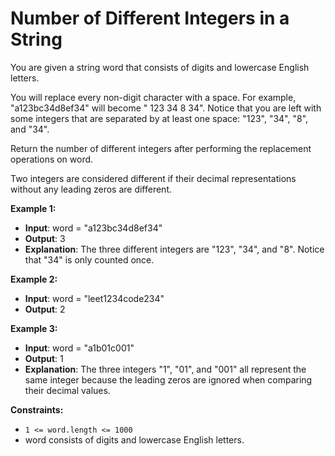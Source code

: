 # Number of Different Integers in a String

You are given a string word that consists of digits and lowercase English letters.

You will replace every non-digit character with a space. For example, "a123bc34d8ef34" will become " 123  34 8  34". Notice that you are left with some integers that are separated by at least one space: "123", "34", "8", and "34".

Return the number of different integers after performing the replacement operations on word.

Two integers are considered different if their decimal representations without any leading zeros are different.

**Example 1:**

- **Input**: word = "a123bc34d8ef34"
- **Output**: 3
- **Explanation**: The three different integers are "123", "34", and "8". Notice that "34" is only counted once.

**Example 2:**

- **Input**: word = "leet1234code234"
- **Output**: 2

**Example 3:**

- **Input**: word = "a1b01c001"
- **Output**: 1
- **Explanation**: The three integers "1", "01", and "001" all represent the same integer because the leading zeros are ignored when comparing their decimal values.

**Constraints:**

- ``1 <= word.length <= 1000``
- word consists of digits and lowercase English letters.
